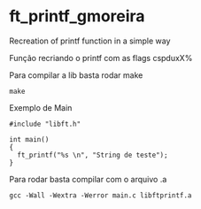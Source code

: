 # ft_printf_gmoreira
Recreation of printf function in a simple way

Função recriando o printf com as flags cspduxX%

Para compilar a lib basta rodar make
```
make
```

Exemplo de Main
```
#include "libft.h"

int main()
{
  ft_printf("%s \n", "String de teste");
}
```


Para rodar basta compilar com o arquivo .a
```
gcc -Wall -Wextra -Werror main.c libftprintf.a
```
